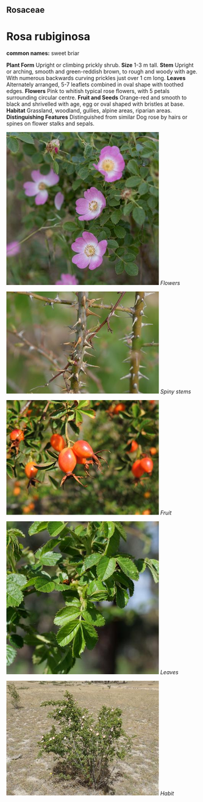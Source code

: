 ## Rosaceae
# Rosa rubiginosa
**common names:** sweet briar

**Plant Form** Upright or climbing prickly shrub. **Size** 1-3 m tall. **Stem** Upright or arching, smooth and green-reddish brown, to rough and woody with age. With numerous backwards curving prickles just over 1 cm long. **Leaves** Alternately arranged, 5-7 leaflets combined in oval shape with toothed edges. **Flowers** Pink to whitish typical rose flowers, with 5 petals surrounding circular centre. **Fruit and Seeds** Orange-red and smooth to black and shrivelled with age, egg or oval shaped with bristles at base. **Habitat** Grassland, woodland, gullies, alpine areas, riparian areas. **Distinguishing Features** Distinguished from similar Dog rose by hairs or spines on flower stalks and sepals.


![Flowers](73066__SDI5078.jpg)
   *Flowers* 

![Spiny stems](2923_P6850108.jpg)
   *Spiny stems* 

![Fruit](416_DSCN8991.jpg)
   *Fruit* 

![Leaves](63209_P1020790.jpg)
   *Leaves* 

![Habit](737_PB231344.jpg)
   *Habit* 

